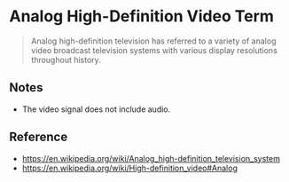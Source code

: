 # Analog High-Definition Video Term
> Analog high-definition television has referred to a variety of analog video broadcast television systems with various display resolutions throughout history.

## Notes
* The video signal does not include audio.

## Reference
* https://en.wikipedia.org/wiki/Analog_high-definition_television_system
* https://en.wikipedia.org/wiki/High-definition_video#Analog
